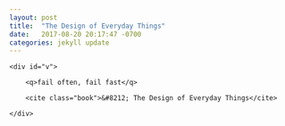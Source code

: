 ```yaml
---
layout: post
title:  "The Design of Everyday Things"
date:   2017-08-20 20:17:47 -0700
categories: jekyll update
---
```


<div id="v-wrapper">

	<div id="v">

		<q>fail often, fail fast</q>

		<cite class="book">&#8212; The Design of Everyday Things</cite>

	</div>

</div>